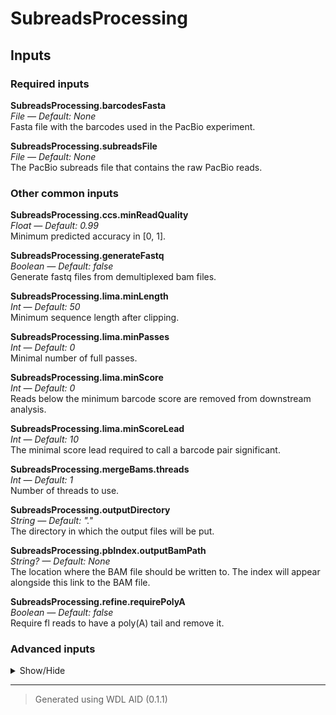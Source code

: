 # SubreadsProcessing


## Inputs


### Required inputs
<p name="SubreadsProcessing.barcodesFasta">
        <b>SubreadsProcessing.barcodesFasta</b><br />
        <i>File &mdash; Default: None</i><br />
        Fasta file with the barcodes used in the PacBio experiment.
</p>
<p name="SubreadsProcessing.subreadsFile">
        <b>SubreadsProcessing.subreadsFile</b><br />
        <i>File &mdash; Default: None</i><br />
        The PacBio subreads file that contains the raw PacBio reads.
</p>

### Other common inputs
<p name="SubreadsProcessing.ccs.minReadQuality">
        <b>SubreadsProcessing.ccs.minReadQuality</b><br />
        <i>Float &mdash; Default: 0.99</i><br />
        Minimum predicted accuracy in [0, 1].
</p>
<p name="SubreadsProcessing.generateFastq">
        <b>SubreadsProcessing.generateFastq</b><br />
        <i>Boolean &mdash; Default: false</i><br />
        Generate fastq files from demultiplexed bam files.
</p>
<p name="SubreadsProcessing.lima.minLength">
        <b>SubreadsProcessing.lima.minLength</b><br />
        <i>Int &mdash; Default: 50</i><br />
        Minimum sequence length after clipping.
</p>
<p name="SubreadsProcessing.lima.minPasses">
        <b>SubreadsProcessing.lima.minPasses</b><br />
        <i>Int &mdash; Default: 0</i><br />
        Minimal number of full passes.
</p>
<p name="SubreadsProcessing.lima.minScore">
        <b>SubreadsProcessing.lima.minScore</b><br />
        <i>Int &mdash; Default: 0</i><br />
        Reads below the minimum barcode score are removed from downstream analysis.
</p>
<p name="SubreadsProcessing.lima.minScoreLead">
        <b>SubreadsProcessing.lima.minScoreLead</b><br />
        <i>Int &mdash; Default: 10</i><br />
        The minimal score lead required to call a barcode pair significant.
</p>
<p name="SubreadsProcessing.mergeBams.threads">
        <b>SubreadsProcessing.mergeBams.threads</b><br />
        <i>Int &mdash; Default: 1</i><br />
        Number of threads to use.
</p>
<p name="SubreadsProcessing.outputDirectory">
        <b>SubreadsProcessing.outputDirectory</b><br />
        <i>String &mdash; Default: "."</i><br />
        The directory in which the output files will be put.
</p>
<p name="SubreadsProcessing.pbIndex.outputBamPath">
        <b>SubreadsProcessing.pbIndex.outputBamPath</b><br />
        <i>String? &mdash; Default: None</i><br />
        The location where the BAM file should be written to. The index will appear alongside this link to the BAM file.
</p>
<p name="SubreadsProcessing.refine.requirePolyA">
        <b>SubreadsProcessing.refine.requirePolyA</b><br />
        <i>Boolean &mdash; Default: false</i><br />
        Require fl reads to have a poly(A) tail and remove it.
</p>

### Advanced inputs
<details>
<summary> Show/Hide </summary>
<p name="SubreadsProcessing.bam2FastqLima.compressionLevel">
        <b>SubreadsProcessing.bam2FastqLima.compressionLevel</b><br />
        <i>Int &mdash; Default: 1</i><br />
        Gzip compression level [1-9]
</p>
<p name="SubreadsProcessing.bam2FastqLima.memory">
        <b>SubreadsProcessing.bam2FastqLima.memory</b><br />
        <i>String &mdash; Default: "2G"</i><br />
        The amount of memory available to the job.
</p>
<p name="SubreadsProcessing.bam2FastqLima.seqIdPrefix">
        <b>SubreadsProcessing.bam2FastqLima.seqIdPrefix</b><br />
        <i>String? &mdash; Default: None</i><br />
        Prefix for sequence IDs in headers.
</p>
<p name="SubreadsProcessing.bam2FastqLima.splitByBarcode">
        <b>SubreadsProcessing.bam2FastqLima.splitByBarcode</b><br />
        <i>Boolean &mdash; Default: false</i><br />
        Split output into multiple fastq files, by barcode pairs.
</p>
<p name="SubreadsProcessing.bam2FastqLima.timeMinutes">
        <b>SubreadsProcessing.bam2FastqLima.timeMinutes</b><br />
        <i>Int &mdash; Default: 15</i><br />
        The maximum amount of time the job will run in minutes.
</p>
<p name="SubreadsProcessing.bam2FastqRefine.compressionLevel">
        <b>SubreadsProcessing.bam2FastqRefine.compressionLevel</b><br />
        <i>Int &mdash; Default: 1</i><br />
        Gzip compression level [1-9]
</p>
<p name="SubreadsProcessing.bam2FastqRefine.memory">
        <b>SubreadsProcessing.bam2FastqRefine.memory</b><br />
        <i>String &mdash; Default: "2G"</i><br />
        The amount of memory available to the job.
</p>
<p name="SubreadsProcessing.bam2FastqRefine.seqIdPrefix">
        <b>SubreadsProcessing.bam2FastqRefine.seqIdPrefix</b><br />
        <i>String? &mdash; Default: None</i><br />
        Prefix for sequence IDs in headers.
</p>
<p name="SubreadsProcessing.bam2FastqRefine.splitByBarcode">
        <b>SubreadsProcessing.bam2FastqRefine.splitByBarcode</b><br />
        <i>Boolean &mdash; Default: false</i><br />
        Split output into multiple fastq files, by barcode pairs.
</p>
<p name="SubreadsProcessing.bam2FastqRefine.timeMinutes">
        <b>SubreadsProcessing.bam2FastqRefine.timeMinutes</b><br />
        <i>Int &mdash; Default: 15</i><br />
        The maximum amount of time the job will run in minutes.
</p>
<p name="SubreadsProcessing.ccs.all">
        <b>SubreadsProcessing.ccs.all</b><br />
        <i>Boolean &mdash; Default: false</i><br />
        Emit all ZMWs.
</p>
<p name="SubreadsProcessing.ccs.allKinetics">
        <b>SubreadsProcessing.ccs.allKinetics</b><br />
        <i>Boolean &mdash; Default: false</i><br />
        Calculate mean pulse widths (PW) and interpulse durations (IPD) for every ZMW.
</p>
<p name="SubreadsProcessing.ccs.byStrand">
        <b>SubreadsProcessing.ccs.byStrand</b><br />
        <i>Boolean &mdash; Default: false</i><br />
        Generate a consensus for each strand.
</p>
<p name="SubreadsProcessing.ccs.hifiKinetics">
        <b>SubreadsProcessing.ccs.hifiKinetics</b><br />
        <i>Boolean &mdash; Default: false</i><br />
        Calculate mean pulse widths (PW) and interpulse durations (IPD) for every HiFi read.
</p>
<p name="SubreadsProcessing.ccs.logLevel">
        <b>SubreadsProcessing.ccs.logLevel</b><br />
        <i>String &mdash; Default: "WARN"</i><br />
        Set log level. Valid choices: (TRACE, DEBUG, INFO, WARN, FATAL).
</p>
<p name="SubreadsProcessing.ccs.maxLength">
        <b>SubreadsProcessing.ccs.maxLength</b><br />
        <i>Int &mdash; Default: 50000</i><br />
        Maximum draft length before polishing.
</p>
<p name="SubreadsProcessing.ccs.memory">
        <b>SubreadsProcessing.ccs.memory</b><br />
        <i>String &mdash; Default: "4G"</i><br />
        The amount of memory available to the job.
</p>
<p name="SubreadsProcessing.ccs.minLength">
        <b>SubreadsProcessing.ccs.minLength</b><br />
        <i>Int &mdash; Default: 10</i><br />
        Minimum draft length before polishing.
</p>
<p name="SubreadsProcessing.ccs.minPasses">
        <b>SubreadsProcessing.ccs.minPasses</b><br />
        <i>Int &mdash; Default: 3</i><br />
        Minimum number of full-length subreads required to generate ccs for a ZMW.
</p>
<p name="SubreadsProcessing.ccs.minSnr">
        <b>SubreadsProcessing.ccs.minSnr</b><br />
        <i>Float &mdash; Default: 2.5</i><br />
        Minimum SNR of subreads to use for generating CCS.
</p>
<p name="SubreadsProcessing.ccs.skipPolish">
        <b>SubreadsProcessing.ccs.skipPolish</b><br />
        <i>Boolean &mdash; Default: false</i><br />
        Only output the initial draft template (faster, less accurate).
</p>
<p name="SubreadsProcessing.ccs.subreadFallback">
        <b>SubreadsProcessing.ccs.subreadFallback</b><br />
        <i>Boolean &mdash; Default: false</i><br />
        Emit a representative subread, instead of the draft consensus, if polishing failed.
</p>
<p name="SubreadsProcessing.ccs.timeMinutes">
        <b>SubreadsProcessing.ccs.timeMinutes</b><br />
        <i>Int &mdash; Default: 1440</i><br />
        The maximum amount of time the job will run in minutes.
</p>
<p name="SubreadsProcessing.ccs.topPasses">
        <b>SubreadsProcessing.ccs.topPasses</b><br />
        <i>Int &mdash; Default: 60</i><br />
        Pick at maximum the top N passes for each ZMW.
</p>
<p name="SubreadsProcessing.ccsChunks">
        <b>SubreadsProcessing.ccsChunks</b><br />
        <i>Int &mdash; Default: 2</i><br />
        The number of chunks to be used by ccs.
</p>
<p name="SubreadsProcessing.ccsMode">
        <b>SubreadsProcessing.ccsMode</b><br />
        <i>Boolean &mdash; Default: true</i><br />
        Ccs mode, use optimal alignment options.
</p>
<p name="SubreadsProcessing.ccsThreads">
        <b>SubreadsProcessing.ccsThreads</b><br />
        <i>Int &mdash; Default: 2</i><br />
        The number of CPU threads to be used by ccs.
</p>
<p name="SubreadsProcessing.createChunks.memory">
        <b>SubreadsProcessing.createChunks.memory</b><br />
        <i>String &mdash; Default: "4G"</i><br />
        The amount of memory this job will use.
</p>
<p name="SubreadsProcessing.dockerImages">
        <b>SubreadsProcessing.dockerImages</b><br />
        <i>Map[String,String] &mdash; Default: {"bam2fastx": "quay.io/biocontainers/bam2fastx:1.3.1--hf05d43a_1", "biowdl-input-converter": "quay.io/biocontainers/biowdl-input-converter:0.3.0--pyhdfd78af_0", "ccs": "quay.io/biocontainers/pbccs:6.0.0--h9ee0642_2", "fastqc": "quay.io/biocontainers/fastqc:0.11.9--hdfd78af_1", "isoseq3": "quay.io/biocontainers/isoseq3:3.4.0--0", "lima": "quay.io/biocontainers/lima:2.2.0--h9ee0642_0", "python3": "python:3.7-slim", "multiqc": "quay.io/biocontainers/multiqc:1.10.1--pyhdfd78af_1", "pbbam": "quay.io/biocontainers/pbbam:1.6.0--h058f120_1", "samtools": "quay.io/biocontainers/samtools:1.12--h9aed4be_1"}</i><br />
        The docker image(s) used for this workflow. Changing this may result in errors which the developers may choose not to address.
</p>
<p name="SubreadsProcessing.fastqcLima.adapters">
        <b>SubreadsProcessing.fastqcLima.adapters</b><br />
        <i>File? &mdash; Default: None</i><br />
        Equivalent to fastqc's --adapters option.
</p>
<p name="SubreadsProcessing.fastqcLima.casava">
        <b>SubreadsProcessing.fastqcLima.casava</b><br />
        <i>Boolean &mdash; Default: false</i><br />
        Equivalent to fastqc's --casava flag.
</p>
<p name="SubreadsProcessing.fastqcLima.contaminants">
        <b>SubreadsProcessing.fastqcLima.contaminants</b><br />
        <i>File? &mdash; Default: None</i><br />
        Equivalent to fastqc's --contaminants option.
</p>
<p name="SubreadsProcessing.fastqcLima.dir">
        <b>SubreadsProcessing.fastqcLima.dir</b><br />
        <i>String? &mdash; Default: None</i><br />
        Equivalent to fastqc's --dir option.
</p>
<p name="SubreadsProcessing.fastqcLima.extract">
        <b>SubreadsProcessing.fastqcLima.extract</b><br />
        <i>Boolean &mdash; Default: false</i><br />
        Equivalent to fastqc's --extract flag.
</p>
<p name="SubreadsProcessing.fastqcLima.javaXmx">
        <b>SubreadsProcessing.fastqcLima.javaXmx</b><br />
        <i>String &mdash; Default: "1750M"</i><br />
        The maximum memory available to the program. Should be lower than `memory` to accommodate JVM overhead.
</p>
<p name="SubreadsProcessing.fastqcLima.kmers">
        <b>SubreadsProcessing.fastqcLima.kmers</b><br />
        <i>Int? &mdash; Default: None</i><br />
        Equivalent to fastqc's --kmers option.
</p>
<p name="SubreadsProcessing.fastqcLima.limits">
        <b>SubreadsProcessing.fastqcLima.limits</b><br />
        <i>File? &mdash; Default: None</i><br />
        Equivalent to fastqc's --limits option.
</p>
<p name="SubreadsProcessing.fastqcLima.memory">
        <b>SubreadsProcessing.fastqcLima.memory</b><br />
        <i>String &mdash; Default: "2G"</i><br />
        The amount of memory this job will use.
</p>
<p name="SubreadsProcessing.fastqcLima.minLength">
        <b>SubreadsProcessing.fastqcLima.minLength</b><br />
        <i>Int? &mdash; Default: None</i><br />
        Equivalent to fastqc's --min_length option.
</p>
<p name="SubreadsProcessing.fastqcLima.nano">
        <b>SubreadsProcessing.fastqcLima.nano</b><br />
        <i>Boolean &mdash; Default: false</i><br />
        Equivalent to fastqc's --nano flag.
</p>
<p name="SubreadsProcessing.fastqcLima.noFilter">
        <b>SubreadsProcessing.fastqcLima.noFilter</b><br />
        <i>Boolean &mdash; Default: false</i><br />
        Equivalent to fastqc's --nofilter flag.
</p>
<p name="SubreadsProcessing.fastqcLima.nogroup">
        <b>SubreadsProcessing.fastqcLima.nogroup</b><br />
        <i>Boolean &mdash; Default: false</i><br />
        Equivalent to fastqc's --nogroup flag.
</p>
<p name="SubreadsProcessing.fastqcLima.timeMinutes">
        <b>SubreadsProcessing.fastqcLima.timeMinutes</b><br />
        <i>Int &mdash; Default: 1 + ceil(size(seqFile,"G")) * 4</i><br />
        The maximum amount of time the job will run in minutes.
</p>
<p name="SubreadsProcessing.fastqcRefine.adapters">
        <b>SubreadsProcessing.fastqcRefine.adapters</b><br />
        <i>File? &mdash; Default: None</i><br />
        Equivalent to fastqc's --adapters option.
</p>
<p name="SubreadsProcessing.fastqcRefine.casava">
        <b>SubreadsProcessing.fastqcRefine.casava</b><br />
        <i>Boolean &mdash; Default: false</i><br />
        Equivalent to fastqc's --casava flag.
</p>
<p name="SubreadsProcessing.fastqcRefine.contaminants">
        <b>SubreadsProcessing.fastqcRefine.contaminants</b><br />
        <i>File? &mdash; Default: None</i><br />
        Equivalent to fastqc's --contaminants option.
</p>
<p name="SubreadsProcessing.fastqcRefine.dir">
        <b>SubreadsProcessing.fastqcRefine.dir</b><br />
        <i>String? &mdash; Default: None</i><br />
        Equivalent to fastqc's --dir option.
</p>
<p name="SubreadsProcessing.fastqcRefine.extract">
        <b>SubreadsProcessing.fastqcRefine.extract</b><br />
        <i>Boolean &mdash; Default: false</i><br />
        Equivalent to fastqc's --extract flag.
</p>
<p name="SubreadsProcessing.fastqcRefine.javaXmx">
        <b>SubreadsProcessing.fastqcRefine.javaXmx</b><br />
        <i>String &mdash; Default: "1750M"</i><br />
        The maximum memory available to the program. Should be lower than `memory` to accommodate JVM overhead.
</p>
<p name="SubreadsProcessing.fastqcRefine.kmers">
        <b>SubreadsProcessing.fastqcRefine.kmers</b><br />
        <i>Int? &mdash; Default: None</i><br />
        Equivalent to fastqc's --kmers option.
</p>
<p name="SubreadsProcessing.fastqcRefine.limits">
        <b>SubreadsProcessing.fastqcRefine.limits</b><br />
        <i>File? &mdash; Default: None</i><br />
        Equivalent to fastqc's --limits option.
</p>
<p name="SubreadsProcessing.fastqcRefine.memory">
        <b>SubreadsProcessing.fastqcRefine.memory</b><br />
        <i>String &mdash; Default: "2G"</i><br />
        The amount of memory this job will use.
</p>
<p name="SubreadsProcessing.fastqcRefine.minLength">
        <b>SubreadsProcessing.fastqcRefine.minLength</b><br />
        <i>Int? &mdash; Default: None</i><br />
        Equivalent to fastqc's --min_length option.
</p>
<p name="SubreadsProcessing.fastqcRefine.nano">
        <b>SubreadsProcessing.fastqcRefine.nano</b><br />
        <i>Boolean &mdash; Default: false</i><br />
        Equivalent to fastqc's --nano flag.
</p>
<p name="SubreadsProcessing.fastqcRefine.noFilter">
        <b>SubreadsProcessing.fastqcRefine.noFilter</b><br />
        <i>Boolean &mdash; Default: false</i><br />
        Equivalent to fastqc's --nofilter flag.
</p>
<p name="SubreadsProcessing.fastqcRefine.nogroup">
        <b>SubreadsProcessing.fastqcRefine.nogroup</b><br />
        <i>Boolean &mdash; Default: false</i><br />
        Equivalent to fastqc's --nogroup flag.
</p>
<p name="SubreadsProcessing.fastqcRefine.timeMinutes">
        <b>SubreadsProcessing.fastqcRefine.timeMinutes</b><br />
        <i>Int &mdash; Default: 1 + ceil(size(seqFile,"G")) * 4</i><br />
        The maximum amount of time the job will run in minutes.
</p>
<p name="SubreadsProcessing.fastqcThreads">
        <b>SubreadsProcessing.fastqcThreads</b><br />
        <i>Int &mdash; Default: 4</i><br />
        The number of CPU threads to be used by fastQC.
</p>
<p name="SubreadsProcessing.libraryDesign">
        <b>SubreadsProcessing.libraryDesign</b><br />
        <i>String &mdash; Default: "same"</i><br />
        Barcode structure of the library design.
</p>
<p name="SubreadsProcessing.lima.guess">
        <b>SubreadsProcessing.lima.guess</b><br />
        <i>Int &mdash; Default: 0</i><br />
        Try to guess the used barcodes, using the provided mean score threshold, 0 means guessing deactivated.
</p>
<p name="SubreadsProcessing.lima.guessMinCount">
        <b>SubreadsProcessing.lima.guessMinCount</b><br />
        <i>Int &mdash; Default: 0</i><br />
        Minimum number of ZMWs observed to whitelist barcodes.
</p>
<p name="SubreadsProcessing.lima.logLevel">
        <b>SubreadsProcessing.lima.logLevel</b><br />
        <i>String &mdash; Default: "WARN"</i><br />
        Set log level. Valid choices: (TRACE, DEBUG, INFO, WARN, FATAL).
</p>
<p name="SubreadsProcessing.lima.maxInputLength">
        <b>SubreadsProcessing.lima.maxInputLength</b><br />
        <i>Int &mdash; Default: 0</i><br />
        Maximum input sequence length, 0 means deactivated.
</p>
<p name="SubreadsProcessing.lima.maxScoredAdapters">
        <b>SubreadsProcessing.lima.maxScoredAdapters</b><br />
        <i>Int &mdash; Default: 0</i><br />
        Analyze at maximum the provided number of adapters per ZMW, 0 means deactivated.
</p>
<p name="SubreadsProcessing.lima.maxScoredBarcodePairs">
        <b>SubreadsProcessing.lima.maxScoredBarcodePairs</b><br />
        <i>Int &mdash; Default: 0</i><br />
        Only use up to N barcode pair regions to find the barcode, 0 means use all.
</p>
<p name="SubreadsProcessing.lima.maxScoredBarcodes">
        <b>SubreadsProcessing.lima.maxScoredBarcodes</b><br />
        <i>Int &mdash; Default: 0</i><br />
        Analyze at maximum the provided number of barcodes per ZMW, 0 means deactivated.
</p>
<p name="SubreadsProcessing.lima.memory">
        <b>SubreadsProcessing.lima.memory</b><br />
        <i>String &mdash; Default: "2G"</i><br />
        The amount of memory available to the job.
</p>
<p name="SubreadsProcessing.lima.minEndScore">
        <b>SubreadsProcessing.lima.minEndScore</b><br />
        <i>Int &mdash; Default: 0</i><br />
        Minimum end barcode score threshold is applied to the individual leading and trailing ends.
</p>
<p name="SubreadsProcessing.lima.minRefSpan">
        <b>SubreadsProcessing.lima.minRefSpan</b><br />
        <i>Float &mdash; Default: 0.5</i><br />
        Minimum reference span relative to the barcode length.
</p>
<p name="SubreadsProcessing.lima.minScoringRegion">
        <b>SubreadsProcessing.lima.minScoringRegion</b><br />
        <i>Int &mdash; Default: 1</i><br />
        Minimum number of barcode regions with sufficient relative span to the barcode length.
</p>
<p name="SubreadsProcessing.lima.minSignalIncrease">
        <b>SubreadsProcessing.lima.minSignalIncrease</b><br />
        <i>Int &mdash; Default: 10</i><br />
        The minimal score difference, between first and combined, required to call a barcode pair different.
</p>
<p name="SubreadsProcessing.lima.peek">
        <b>SubreadsProcessing.lima.peek</b><br />
        <i>Int &mdash; Default: 0</i><br />
        Demux the first N ZMWs and return the mean score, 0 means peeking deactivated.
</p>
<p name="SubreadsProcessing.lima.peekGuess">
        <b>SubreadsProcessing.lima.peekGuess</b><br />
        <i>Boolean &mdash; Default: false</i><br />
        Try to infer the used barcodes subset, by peeking at the first 50,000 ZMWs.
</p>
<p name="SubreadsProcessing.lima.scoredAdapterRatio">
        <b>SubreadsProcessing.lima.scoredAdapterRatio</b><br />
        <i>Float &mdash; Default: 0.25</i><br />
        Minimum ratio of scored vs sequenced adapters.
</p>
<p name="SubreadsProcessing.lima.scoreFullPass">
        <b>SubreadsProcessing.lima.scoreFullPass</b><br />
        <i>Boolean &mdash; Default: false</i><br />
        Only use subreads flanked by adapters for barcode identification.
</p>
<p name="SubreadsProcessing.lima.timeMinutes">
        <b>SubreadsProcessing.lima.timeMinutes</b><br />
        <i>Int &mdash; Default: 30</i><br />
        The maximum amount of time the job will run in minutes.
</p>
<p name="SubreadsProcessing.limaThreads">
        <b>SubreadsProcessing.limaThreads</b><br />
        <i>Int &mdash; Default: 2</i><br />
        The number of CPU threads to be used by lima.
</p>
<p name="SubreadsProcessing.mergeBams.force">
        <b>SubreadsProcessing.mergeBams.force</b><br />
        <i>Boolean &mdash; Default: true</i><br />
        Equivalent to samtools merge's `-f` flag.
</p>
<p name="SubreadsProcessing.mergeBams.memory">
        <b>SubreadsProcessing.mergeBams.memory</b><br />
        <i>String &mdash; Default: "4G"</i><br />
        The amount of memory this job will use.
</p>
<p name="SubreadsProcessing.mergeBams.timeMinutes">
        <b>SubreadsProcessing.mergeBams.timeMinutes</b><br />
        <i>Int &mdash; Default: 1 + ceil((size(bamFiles,"G") * 2))</i><br />
        The maximum amount of time the job will run in minutes.
</p>
<p name="SubreadsProcessing.multiqcTask.clConfig">
        <b>SubreadsProcessing.multiqcTask.clConfig</b><br />
        <i>String? &mdash; Default: None</i><br />
        Equivalent to MultiQC's `--cl-config` option.
</p>
<p name="SubreadsProcessing.multiqcTask.comment">
        <b>SubreadsProcessing.multiqcTask.comment</b><br />
        <i>String? &mdash; Default: None</i><br />
        Equivalent to MultiQC's `--comment` option.
</p>
<p name="SubreadsProcessing.multiqcTask.config">
        <b>SubreadsProcessing.multiqcTask.config</b><br />
        <i>File? &mdash; Default: None</i><br />
        Equivalent to MultiQC's `--config` option.
</p>
<p name="SubreadsProcessing.multiqcTask.dataFormat">
        <b>SubreadsProcessing.multiqcTask.dataFormat</b><br />
        <i>String? &mdash; Default: None</i><br />
        Equivalent to MultiQC's `--data-format` option.
</p>
<p name="SubreadsProcessing.multiqcTask.dirs">
        <b>SubreadsProcessing.multiqcTask.dirs</b><br />
        <i>Boolean &mdash; Default: false</i><br />
        Equivalent to MultiQC's `--dirs` flag.
</p>
<p name="SubreadsProcessing.multiqcTask.dirsDepth">
        <b>SubreadsProcessing.multiqcTask.dirsDepth</b><br />
        <i>Int? &mdash; Default: None</i><br />
        Equivalent to MultiQC's `--dirs-depth` option.
</p>
<p name="SubreadsProcessing.multiqcTask.exclude">
        <b>SubreadsProcessing.multiqcTask.exclude</b><br />
        <i>Array[String]+? &mdash; Default: None</i><br />
        Equivalent to MultiQC's `--exclude` option.
</p>
<p name="SubreadsProcessing.multiqcTask.export">
        <b>SubreadsProcessing.multiqcTask.export</b><br />
        <i>Boolean &mdash; Default: false</i><br />
        Equivalent to MultiQC's `--export` flag.
</p>
<p name="SubreadsProcessing.multiqcTask.fileList">
        <b>SubreadsProcessing.multiqcTask.fileList</b><br />
        <i>File? &mdash; Default: None</i><br />
        Equivalent to MultiQC's `--file-list` option.
</p>
<p name="SubreadsProcessing.multiqcTask.fileName">
        <b>SubreadsProcessing.multiqcTask.fileName</b><br />
        <i>String? &mdash; Default: None</i><br />
        Equivalent to MultiQC's `--filename` option.
</p>
<p name="SubreadsProcessing.multiqcTask.flat">
        <b>SubreadsProcessing.multiqcTask.flat</b><br />
        <i>Boolean &mdash; Default: false</i><br />
        Equivalent to MultiQC's `--flat` flag.
</p>
<p name="SubreadsProcessing.multiqcTask.force">
        <b>SubreadsProcessing.multiqcTask.force</b><br />
        <i>Boolean &mdash; Default: false</i><br />
        Equivalent to MultiQC's `--force` flag.
</p>
<p name="SubreadsProcessing.multiqcTask.fullNames">
        <b>SubreadsProcessing.multiqcTask.fullNames</b><br />
        <i>Boolean &mdash; Default: false</i><br />
        Equivalent to MultiQC's `--fullnames` flag.
</p>
<p name="SubreadsProcessing.multiqcTask.ignore">
        <b>SubreadsProcessing.multiqcTask.ignore</b><br />
        <i>String? &mdash; Default: None</i><br />
        Equivalent to MultiQC's `--ignore` option.
</p>
<p name="SubreadsProcessing.multiqcTask.ignoreSamples">
        <b>SubreadsProcessing.multiqcTask.ignoreSamples</b><br />
        <i>String? &mdash; Default: None</i><br />
        Equivalent to MultiQC's `--ignore-samples` option.
</p>
<p name="SubreadsProcessing.multiqcTask.interactive">
        <b>SubreadsProcessing.multiqcTask.interactive</b><br />
        <i>Boolean &mdash; Default: true</i><br />
        Equivalent to MultiQC's `--interactive` flag.
</p>
<p name="SubreadsProcessing.multiqcTask.lint">
        <b>SubreadsProcessing.multiqcTask.lint</b><br />
        <i>Boolean &mdash; Default: false</i><br />
        Equivalent to MultiQC's `--lint` flag.
</p>
<p name="SubreadsProcessing.multiqcTask.megaQCUpload">
        <b>SubreadsProcessing.multiqcTask.megaQCUpload</b><br />
        <i>Boolean &mdash; Default: false</i><br />
        Opposite to MultiQC's `--no-megaqc-upload` flag.
</p>
<p name="SubreadsProcessing.multiqcTask.memory">
        <b>SubreadsProcessing.multiqcTask.memory</b><br />
        <i>String? &mdash; Default: None</i><br />
        The amount of memory this job will use.
</p>
<p name="SubreadsProcessing.multiqcTask.module">
        <b>SubreadsProcessing.multiqcTask.module</b><br />
        <i>Array[String]+? &mdash; Default: None</i><br />
        Equivalent to MultiQC's `--module` option.
</p>
<p name="SubreadsProcessing.multiqcTask.pdf">
        <b>SubreadsProcessing.multiqcTask.pdf</b><br />
        <i>Boolean &mdash; Default: false</i><br />
        Equivalent to MultiQC's `--pdf` flag.
</p>
<p name="SubreadsProcessing.multiqcTask.sampleNames">
        <b>SubreadsProcessing.multiqcTask.sampleNames</b><br />
        <i>File? &mdash; Default: None</i><br />
        Equivalent to MultiQC's `--sample-names` option.
</p>
<p name="SubreadsProcessing.multiqcTask.tag">
        <b>SubreadsProcessing.multiqcTask.tag</b><br />
        <i>String? &mdash; Default: None</i><br />
        Equivalent to MultiQC's `--tag` option.
</p>
<p name="SubreadsProcessing.multiqcTask.template">
        <b>SubreadsProcessing.multiqcTask.template</b><br />
        <i>String? &mdash; Default: None</i><br />
        Equivalent to MultiQC's `--template` option.
</p>
<p name="SubreadsProcessing.multiqcTask.timeMinutes">
        <b>SubreadsProcessing.multiqcTask.timeMinutes</b><br />
        <i>Int &mdash; Default: 10 + ceil((size(reports,"G") * 8))</i><br />
        The maximum amount of time the job will run in minutes.
</p>
<p name="SubreadsProcessing.multiqcTask.title">
        <b>SubreadsProcessing.multiqcTask.title</b><br />
        <i>String? &mdash; Default: None</i><br />
        Equivalent to MultiQC's `--title` option.
</p>
<p name="SubreadsProcessing.multiqcTask.zipDataDir">
        <b>SubreadsProcessing.multiqcTask.zipDataDir</b><br />
        <i>Boolean &mdash; Default: true</i><br />
        Equivalent to MultiQC's `--zip-data-dir` flag.
</p>
<p name="SubreadsProcessing.pbIndex.memory">
        <b>SubreadsProcessing.pbIndex.memory</b><br />
        <i>String &mdash; Default: "2G"</i><br />
        The amount of memory needed for the job.
</p>
<p name="SubreadsProcessing.pbIndex.timeMinutes">
        <b>SubreadsProcessing.pbIndex.timeMinutes</b><br />
        <i>Int &mdash; Default: 1 + ceil((size(bamFile,"G") * 4))</i><br />
        The maximum amount of time the job will run in minutes.
</p>
<p name="SubreadsProcessing.refine.logLevel">
        <b>SubreadsProcessing.refine.logLevel</b><br />
        <i>String &mdash; Default: "WARN"</i><br />
        Set log level. Valid choices: (TRACE, DEBUG, INFO, WARN, FATAL).
</p>
<p name="SubreadsProcessing.refine.memory">
        <b>SubreadsProcessing.refine.memory</b><br />
        <i>String &mdash; Default: "2G"</i><br />
        The amount of memory available to the job.
</p>
<p name="SubreadsProcessing.refine.minPolyALength">
        <b>SubreadsProcessing.refine.minPolyALength</b><br />
        <i>Int &mdash; Default: 20</i><br />
        Minimum poly(A) tail length.
</p>
<p name="SubreadsProcessing.refine.threads">
        <b>SubreadsProcessing.refine.threads</b><br />
        <i>Int &mdash; Default: 2</i><br />
        The number of threads to be used.
</p>
<p name="SubreadsProcessing.refine.timeMinutes">
        <b>SubreadsProcessing.refine.timeMinutes</b><br />
        <i>Int &mdash; Default: 30</i><br />
        The maximum amount of time the job will run in minutes.
</p>
<p name="SubreadsProcessing.runIsoseq3Refine">
        <b>SubreadsProcessing.runIsoseq3Refine</b><br />
        <i>Boolean &mdash; Default: false</i><br />
        Run isoseq3 refine for de-novo transcript reconstruction. Do not set this to true when analysing dna reads.
</p>
<p name="SubreadsProcessing.splitBamNamed">
        <b>SubreadsProcessing.splitBamNamed</b><br />
        <i>Boolean &mdash; Default: true</i><br />
        Split bam file(s) by resolved barcode pair name.
</p>
<p name="SubreadsProcessing.subreadsIndexFile">
        <b>SubreadsProcessing.subreadsIndexFile</b><br />
        <i>File? &mdash; Default: None</i><br />
        .pbi file for the subreadsFile. If not specified, the subreadsFile will be indexed automatically.
</p>
</details>








<hr />

> Generated using WDL AID (0.1.1)
